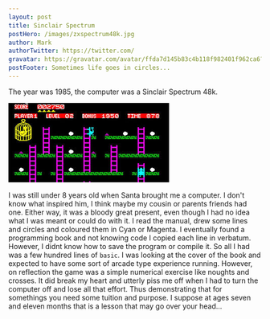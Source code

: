 ```yaml
---
layout: post
title: Sinclair Spectrum
postHero: /images/zxspectrum48k.jpg
author: Mark
authorTwitter: https://twitter.com/
gravatar: https://gravatar.com/avatar/ffda7d145b83c4b118f982401f962ca6?s=150
postFooter: Sometimes life goes in circles...
---
```


The year was 1985, the computer was a Sinclair Spectrum 48k.  

<img class="pull-left" src="/images/chuckie.jpg" alt="chuckie">

I was still under 8 years old when Santa brought me a computer.  I don't know what inspired him, I think maybe my cousin or parents friends had one.  Either way, it was a bloody great present, even though I had no idea what I was meant or could do with it.  I read the manual, drew some lines and circles and coloured them in Cyan or Magenta.  I eventually found a programming book and not knowing code I copied each line in verbatum.  However, I didnt know how to save the program or compile it.  So all I had was a few hundred lines of <code>basic</code>.  I was looking at the cover of the book and expected to have some sort of arcade type experience running.  However, on reflection the game was a simple numerical exercise like noughts and crosses. It did break my heart and utterly piss me off when I had to turn the computer off and lose all that effort.  Thus demonstrating that for somethings you need some tuition and purpose.  I suppose at ages seven and eleven months that is a lesson that may go over your head...